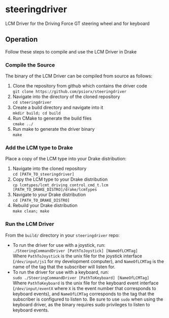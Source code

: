 # steeringdriver
LCM Driver for the Driving Force GT steering wheel and for keyboard

## Operation
Follow these steps to compile and use the LCM Driver in Drake
### Compile the Source
The binary of the LCM Driver can be compiled from source as follows:

1. Clone the repository from github which contains the driver code  
`git clone https://github.com/psiorx/steeringdriver`
2. Navigate into the directory of the cloned repository  
`cd steeringdriver`
3. Create a build directory and navigate into it  
`mkdir build; cd build`
4. Run CMake to generate the build files  
`cmake ../`
5. Run make to generate the driver binary  
`make`

### Add the LCM type to Drake
Place a copy of the LCM type into your Drake distribution:

1. Navigate into the cloned repository  
`cd [PATH_TO_steeringdriver]`
2. Copy the LCM type to your Drake distribution  
`cp lcmtypes/lcmt_driving_control_cmd_t.lcm [PATH_TO_DRAKE_DISTRO]/drake/lcmtypes`
3. Navigate to your Drake distribution  
`cd [PATH_TO_DRAKE_DISTRO]`
4. Rebuild your Drake distribution  
`make clean; make`

### Run the LCM Driver
From the `build/` directory in your `steeringdriver` repo:

- To run the driver for use with a joystick, run:  
`./SteeringCommandDriver [PathToJoystick] [NameOfLCMTag]`  
Where `PathToJoystick` is the unix file for the joystick interface
(`/dev/input/js1` for my development computer), and `NameOfLCMTag` is
the name of the tag that the subscriber will listen for.
- To run the driver for use with a keyboard, run:  
`sudo ./SteeringCommandDriver [PathToKeyboard] [NameOfLCMTag]`  
Where `PathToKeyboard` is the unix file for the keyboard event interface
(`/dev/input/eventX` where `X` is the event number that corresponds to keyboard events),
and `NameOfLCMTag` corresponds to the tag that the subscriber is configured to listen to.
Be sure to use `sudo` when using the keyboard driver, as the binary requires sudo privileges to listen to keyboard events.
